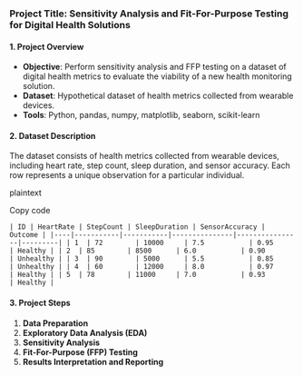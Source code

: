 ### Project Title: Sensitivity Analysis and Fit-For-Purpose Testing for Digital Health Solutions

#### 1\. **Project Overview**

-   **Objective**: Perform sensitivity analysis and FFP testing on a dataset of digital health metrics to evaluate the viability of a new health monitoring solution.
-   **Dataset**: Hypothetical dataset of health metrics collected from wearable devices.
-   **Tools**: Python, pandas, numpy, matplotlib, seaborn, scikit-learn

#### 2\. **Dataset Description**

The dataset consists of health metrics collected from wearable devices, including heart rate, step count, sleep duration, and sensor accuracy. Each row represents a unique observation for a particular individual.

plaintext

Copy code

`| ID | HeartRate | StepCount | SleepDuration | SensorAccuracy | Outcome |
|----|-----------|-----------|---------------|----------------|---------|
| 1  | 72        | 10000     | 7.5           | 0.95           | Healthy |
| 2  | 85        | 8500      | 6.0           | 0.90           | Unhealthy |
| 3  | 90        | 5000      | 5.5           | 0.85           | Unhealthy |
| 4  | 60        | 12000     | 8.0           | 0.97           | Healthy |
| 5  | 78        | 11000     | 7.0           | 0.93           | Healthy |`

#### 3\. **Project Steps**

1.  **Data Preparation**
2.  **Exploratory Data Analysis (EDA)**
3.  **Sensitivity Analysis**
4.  **Fit-For-Purpose (FFP) Testing**
5.  **Results Interpretation and Reporting**
